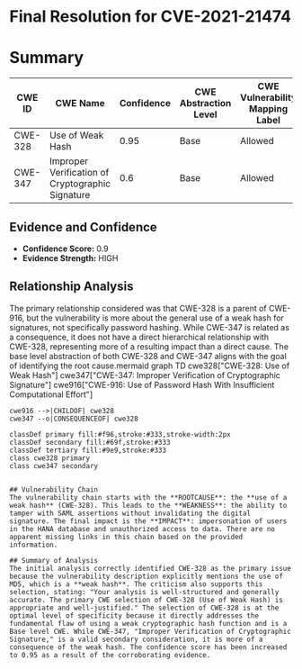 # Final Resolution for CVE-2021-21474

# Summary
| CWE ID | CWE Name | Confidence | CWE Abstraction Level | CWE Vulnerability Mapping Label | CWE-Vulnerability Mapping Notes |
|---|---|---|---|---|---|
| CWE-328 | Use of Weak Hash | 0.95 | Base | Allowed | Primary CWE |
| CWE-347 | Improper Verification of Cryptographic Signature | 0.6 | Base | Allowed | Secondary Candidate |

## Evidence and Confidence

*   **Confidence Score:** 0.9
*   **Evidence Strength:** HIGH

## Relationship Analysis
The primary relationship considered was that CWE-328 is a parent of CWE-916, but the vulnerability is more about the general use of a weak hash for signatures, not specifically password hashing. While CWE-347 is related as a consequence, it does not have a direct hierarchical relationship with CWE-328, representing more of a resulting impact than a direct cause. The base level abstraction of both CWE-328 and CWE-347 aligns with the goal of identifying the root cause.mermaid
graph TD
    cwe328["CWE-328: Use of Weak Hash"]
    cwe347["CWE-347: Improper Verification of Cryptographic Signature"]
    cwe916["CWE-916: Use of Password Hash With Insufficient Computational Effort"]
    
    cwe916 -->|CHILDOF| cwe328
    cwe347 --o|CONSEQUENCEOF| cwe328
    
    classDef primary fill:#f96,stroke:#333,stroke-width:2px
    classDef secondary fill:#69f,stroke:#333
    classDef tertiary fill:#9e9,stroke:#333
    class cwe328 primary
    class cwe347 secondary
```

## Vulnerability Chain
The vulnerability chain starts with the **ROOTCAUSE**: the **use of a weak hash** (CWE-328). This leads to the **WEAKNESS**: the ability to tamper with SAML assertions without invalidating the digital signature. The final impact is the **IMPACT**: impersonation of users in the HANA database and unauthorized access to data. There are no apparent missing links in this chain based on the provided information.

## Summary of Analysis
The initial analysis correctly identified CWE-328 as the primary issue because the vulnerability description explicitly mentions the use of MD5, which is a **weak hash**. The criticism also supports this selection, stating: "Your analysis is well-structured and generally accurate. The primary CWE selection of CWE-328 (Use of Weak Hash) is appropriate and well-justified." The selection of CWE-328 is at the optimal level of specificity because it directly addresses the fundamental flaw of using a weak cryptographic hash function and is a Base level CWE. While CWE-347, "Improper Verification of Cryptographic Signature," is a valid secondary consideration, it is more of a consequence of the weak hash. The confidence score has been increased to 0.95 as a result of the corroborating evidence.
```